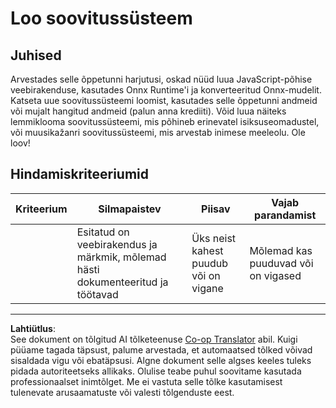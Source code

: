 <!--
CO_OP_TRANSLATOR_METADATA:
{
  "original_hash": "799ed651e2af0a7cad17c6268db11578",
  "translation_date": "2025-10-11T11:58:20+00:00",
  "source_file": "4-Classification/4-Applied/assignment.md",
  "language_code": "et"
}
-->
# Loo soovitussüsteem

## Juhised

Arvestades selle õppetunni harjutusi, oskad nüüd luua JavaScript-põhise veebirakenduse, kasutades Onnx Runtime'i ja konverteeritud Onnx-mudelit. Katseta uue soovitussüsteemi loomist, kasutades selle õppetunni andmeid või mujalt hangitud andmeid (palun anna krediiti). Võid luua näiteks lemmiklooma soovitussüsteemi, mis põhineb erinevatel isiksuseomadustel, või muusikažanri soovitussüsteemi, mis arvestab inimese meeleolu. Ole loov!

## Hindamiskriteeriumid

| Kriteerium | Silmapaistev                                                          | Piisav                               | Vajab parandamist                 |
| ---------- | --------------------------------------------------------------------- | ------------------------------------ | --------------------------------- |
|            | Esitatud on veebirakendus ja märkmik, mõlemad hästi dokumenteeritud ja töötavad | Üks neist kahest puudub või on vigane | Mõlemad kas puuduvad või on vigased |

---

**Lahtiütlus**:  
See dokument on tõlgitud AI tõlketeenuse [Co-op Translator](https://github.com/Azure/co-op-translator) abil. Kuigi püüame tagada täpsust, palume arvestada, et automaatsed tõlked võivad sisaldada vigu või ebatäpsusi. Algne dokument selle algses keeles tuleks pidada autoriteetseks allikaks. Olulise teabe puhul soovitame kasutada professionaalset inimtõlget. Me ei vastuta selle tõlke kasutamisest tulenevate arusaamatuste või valesti tõlgenduste eest.